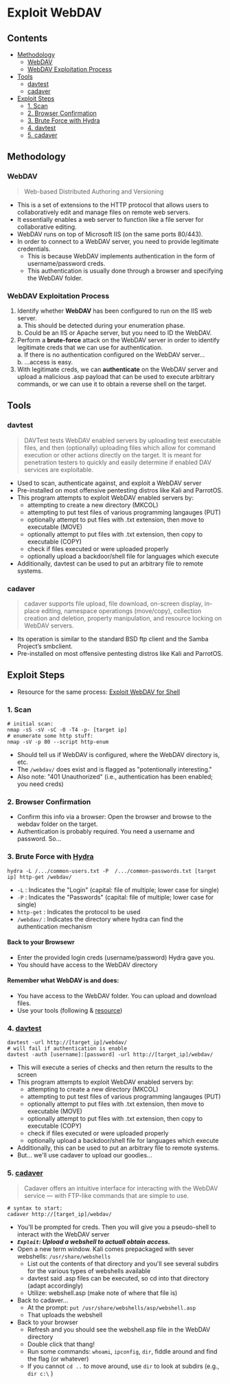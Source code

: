 # Exploit WebDAV

## Contents
- [Methodology](#)
  - [WebDAV](#)
  - [WebDAV Exploitation Process](#)
- [Tools](#)
  - [davtest](#davtest)
  - [cadaver](#cadaver)
- [Exploit Steps](#)
  - [1. Scan](#)
  - [2. Browser Confirmation](#)
  - [3. Brute Force with Hydra](#)
  - [4. davtest](#)
  - [5. cadaver](#)

## Methodology 

### WebDAV
> Web-based Distributed Authoring and Versioning
- This is a set of extensions to the HTTP protocol that allows users to collaboratively edit and manage files on remote web servers.
- It essentially enables a web server to function like a file server for collaborative editing.
- WebDAV runs on top of Microsoft IIS (on the same ports 80/443).
- In order to connect to a WebDAV server, you need to provide legitimate credentials.
  - This is because WebDAV implements authentication in the form of username/password creds.
  - This authentication is usually done through a browser and specifying the WebDAV folder.

### WebDAV Exploitation Process
1. Identify whether **WebDAV** has been configured to run on the IIS web server.  
  a. This should be detected during your enumeration phase.  
  b. Could be an IIS or Apache server, but you need to ID the WebDAV.  
3. Perform a **brute-force** attack on the WebDAV server in order to identify legitimate creds that we can use for authentication.  
  a. If there is no authentication configured on the WebDAV server...  
  b. ...access is easy.  
4. With legitimate creds, we can **authenticate** on the WebDAV server and upload a malicious .asp payload that can be used to execute arbitrary commands, or we can use it to obtain a reverse shell on the target.

## Tools

### davtest
> DAVTest tests WebDAV enabled servers by uploading test executable files, and then (optionally) uploading files which allow for command execution or other actions directly on the target. It is meant for penetration testers to quickly and easily determine if enabled DAV services are exploitable.
- Used to scan, authenticate against, and exploit a WebDAV server
- Pre-installed on most offensive pentesting distros like Kali and ParrotOS.
- This program attempts to exploit WebDAV enabled servers by:
  - attempting to create a new directory (MKCOL)
  - attempting to put test files of various programming langauges (PUT)
  - optionally attempt to put files with .txt extension, then move to executable (MOVE)
  - optionally attempt to put files with .txt extension, then copy to executable (COPY)
  - check if files executed or were uploaded properly
  - optionally upload a backdoor/shell file for languages which execute
- Additionally, davtest can be used to put an arbitrary file to remote systems.

### cadaver
> cadaver supports file upload, file download, on-screen display, in-place editing, namespace operationgs (move/copy), collection creation and deletion, property manipulation, and resource locking on WebDAV servers.
- Its operation is similar to the standard BSD ftp client and the Samba Project’s smbclient.
- Pre-installed on most offensive pentesting distros like Kali and ParrotOS.

## Exploit Steps

- Resource for the same process: [Exploit WebDAV for Shell](https://null-byte.wonderhowto.com/how-to/exploit-webdav-server-get-shell-0204718/)

### 1. Scan
```
# initial scan:
nmap -sS -sV -sC -0 -T4 -p- [target ip]
# enumerate some http stuff:
nmap -sV -p 80 --script http-enum
```
- Should tell us if WebDAV is configured, where the WebDAV directory is, etc.
- The `/webdav/` does exist and is flagged as "potentionally interesting."
- Also note: "401 Unauthorized" (i.e., authentication has been enabled; you need creds)

### 2. Browser Confirmation
- Confirm this info via a browser: Open the browser and browse to the webdav folder on the target.
- Authentication is probably required. You need a username and password. So...

### 3. Brute Force with [Hydra](../../hydra.md)
```
hydra -L /.../common-users.txt -P  /.../common-passwords.txt [target ip] http-get /webdav/
```
- `-L` : Indicates the "Login" (capital: file of multiple; lower case for single)
- `-P` : Indicates the "Passwords" (capital: file of multiple; lower case for single)
- `http-get` : Indicates the protocol to be used
- `/webdav/` : Indicates the directory where hydra can find the authentication mechanism

#### Back to your Browsewr
- Enter the provided login creds (username/password) Hydra gave you.
- You should have access to the WebDAV directory

#### Remember what WebDAV is and does:
  - You have access to the WebDAV folder. You can upload and download files.
  - Use your tools (following & [resource](https://null-byte.wonderhowto.com/how-to/exploit-webdav-server-get-shell-0204718/))

### 4. [davtest](https://www.kali.org/tools/davtest/)
```
davtest -url http://[target_ip]/webdav/
# will fail if authentication is enable
davtest -auth [username]:[password] -url http://[target_ip]/webdav/
```
- This will execute a series of checks and then return the results to the screen
- This program attempts to exploit WebDAV enabled servers by:
  - attempting to create a new directory (MKCOL)
  - attempting to put test files of various programming langauges (PUT)
  - optionally attempt to put files with .txt extension, then move to executable (MOVE)
  - optionally attempt to put files with .txt extension, then copy to executable (COPY)
  - check if files executed or were uploaded properly
  - optionally upload a backdoor/shell file for languages which execute
- Additionally, this can be used to put an arbitrary file to remote systems.
- But... we'll use cadaver to upload our goodies... 

### 5. [cadaver](https://www.kali.org/tools/cadaver/)
> Cadaver offers an intuitive interface for interacting with the WebDAV service — with FTP-like commands that are simple to use.
```
# syntax to start:
cadaver http://[target_ip]/webdav/
```
- You'll be prompted for creds. Then you will give you a pseudo-shell to interact with the WebDAV server
- **_`Exploit`: Upload a webshell to actuall obtain access._**
- Open a new term window. Kali comes prepackaged with sever webshells: `/usr/share/webshells`
  - List out the contents of that directory and you'll see several subdirs for the various types of webshells available
  - davtest said .asp files can be executed, so cd into that directory (adapt accordingly)
  - Utilize: webshell.asp (make note of where that file is)
- Back to cadaver...
  - At the prompt: `put /usr/share/webshells/asp/webshell.asp`
  - That uploads the webshell
- Back to your browser
  - Refresh and you should see the webshell.asp file in the WebDAV directory
  - Double click that thang!
  - Run some commands: `whoami`, `ipconfig`, `dir`, fiddle around and find the flag (or whatever)
  - If you cannot `cd ..`  to move around, use `dir` to look at subdirs (e.g., `dir c:\` )




